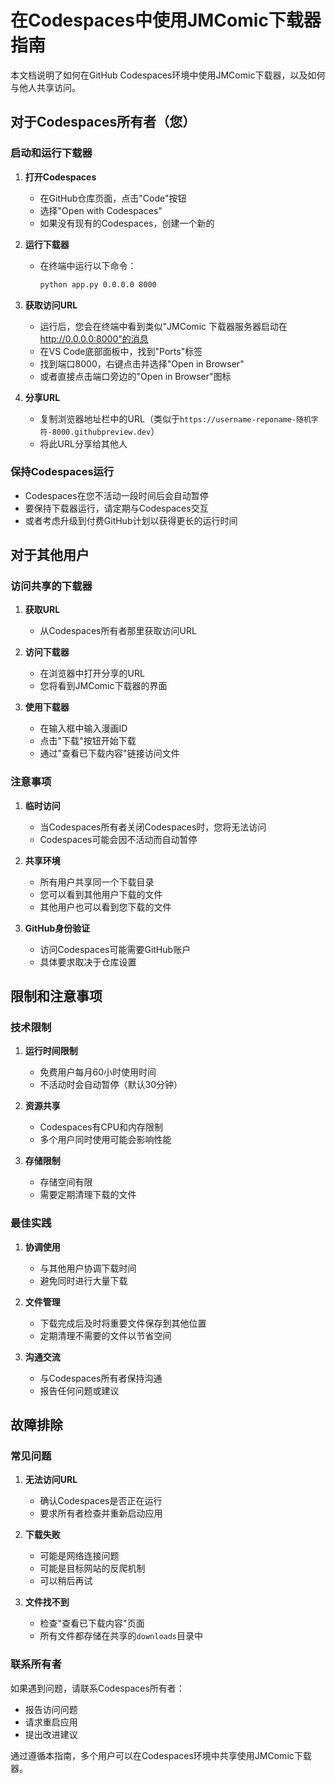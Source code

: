# 在Codespaces中使用JMComic下载器指南

本文档说明了如何在GitHub Codespaces环境中使用JMComic下载器，以及如何与他人共享访问。

## 对于Codespaces所有者（您）

### 启动和运行下载器

1. **打开Codespaces**
   - 在GitHub仓库页面，点击"Code"按钮
   - 选择"Open with Codespaces"
   - 如果没有现有的Codespaces，创建一个新的

2. **运行下载器**
   - 在终端中运行以下命令：
     ```bash
     python app.py 0.0.0.0 8000
     ```

3. **获取访问URL**
   - 运行后，您会在终端中看到类似"JMComic 下载器服务器启动在 http://0.0.0.0:8000"的消息
   - 在VS Code底部面板中，找到"Ports"标签
   - 找到端口8000，右键点击并选择"Open in Browser"
   - 或者直接点击端口旁边的"Open in Browser"图标

4. **分享URL**
   - 复制浏览器地址栏中的URL（类似于`https://username-reponame-随机字符-8000.githubpreview.dev`）
   - 将此URL分享给其他人

### 保持Codespaces运行

- Codespaces在您不活动一段时间后会自动暂停
- 要保持下载器运行，请定期与Codespaces交互
- 或者考虑升级到付费GitHub计划以获得更长的运行时间

## 对于其他用户

### 访问共享的下载器

1. **获取URL**
   - 从Codespaces所有者那里获取访问URL

2. **访问下载器**
   - 在浏览器中打开分享的URL
   - 您将看到JMComic下载器的界面

3. **使用下载器**
   - 在输入框中输入漫画ID
   - 点击"下载"按钮开始下载
   - 通过"查看已下载内容"链接访问文件

### 注意事项

1. **临时访问**
   - 当Codespaces所有者关闭Codespaces时，您将无法访问
   - Codespaces可能会因不活动而自动暂停

2. **共享环境**
   - 所有用户共享同一个下载目录
   - 您可以看到其他用户下载的文件
   - 其他用户也可以看到您下载的文件

3. **GitHub身份验证**
   - 访问Codespaces可能需要GitHub账户
   - 具体要求取决于仓库设置

## 限制和注意事项

### 技术限制

1. **运行时间限制**
   - 免费用户每月60小时使用时间
   - 不活动时会自动暂停（默认30分钟）

2. **资源共享**
   - Codespaces有CPU和内存限制
   - 多个用户同时使用可能会影响性能

3. **存储限制**
   - 存储空间有限
   - 需要定期清理下载的文件

### 最佳实践

1. **协调使用**
   - 与其他用户协调下载时间
   - 避免同时进行大量下载

2. **文件管理**
   - 下载完成后及时将重要文件保存到其他位置
   - 定期清理不需要的文件以节省空间

3. **沟通交流**
   - 与Codespaces所有者保持沟通
   - 报告任何问题或建议

## 故障排除

### 常见问题

1. **无法访问URL**
   - 确认Codespaces是否正在运行
   - 要求所有者检查并重新启动应用

2. **下载失败**
   - 可能是网络连接问题
   - 可能是目标网站的反爬机制
   - 可以稍后再试

3. **文件找不到**
   - 检查"查看已下载内容"页面
   - 所有文件都存储在共享的`downloads`目录中

### 联系所有者

如果遇到问题，请联系Codespaces所有者：
- 报告访问问题
- 请求重启应用
- 提出改进建议

通过遵循本指南，多个用户可以在Codespaces环境中共享使用JMComic下载器。